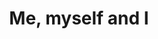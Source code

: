 ---
order: 2
title: Me, myself and I
description: School minor in 2D animation about a personal passion (After Effects)

variant: project--2
video1: me-myself-and-i.mp4
unmuteButton1: true
---